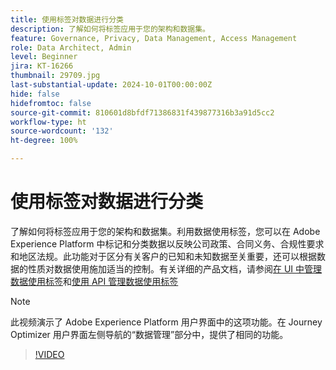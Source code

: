 ```yaml
---
title: 使用标签对数据进行分类
description: 了解如何将标签应用于您的架构和数据集。
feature: Governance, Privacy, Data Management, Access Management
role: Data Architect, Admin
level: Beginner
jira: KT-16266
thumbnail: 29709.jpg
last-substantial-update: 2024-10-01T00:00:00Z
hide: false
hidefromtoc: false
source-git-commit: 810601d8bfdf71386831f439877316b3a91d5cc2
workflow-type: ht
source-wordcount: '132'
ht-degree: 100%

---
```


# 使用标签对数据进行分类

了解如何将标签应用于您的架构和数据集。利用数据使用标签，您可以在 Adobe Experience Platform 中标记和分类数据以反映公司政策、合同义务、合规性要求和地区法规。此功能对于区分有关客户的已知和未知数据至关重要，还可以根据数据的性质对数据使用施加适当的控制。有关详细的产品文档，请参阅[在 UI 中管理数据使用标签](https://experienceleague.adobe.com/docs/experience-platform/data-governance/labels/user-guide.html?lang=zh-Hans)和[使用 API 管理数据使用标签](https://experienceleague.adobe.com/docs/experience-platform/data-governance/labels/dataset-api.html?lang=zh-Hans)

>[!NOTE]
>
>此视频演示了 Adobe Experience Platform 用户界面中的这项功能。在 Journey Optimizer 用户界面左侧导航的“数据管理”部分中，提供了相同的功能。

>[!VIDEO](https://video.tv.adobe.com/v/3422787?learn=on&captions=chi_hans)
